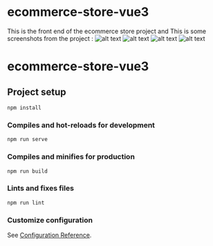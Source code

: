 # ecommerce-store-vue3
This is the front end of the ecommerce store project
and This is some screenshots from the project : 
![alt text]()
![alt text]()
![alt text]()
![alt text]()

# ecommerce-store-vue3

## Project setup
```
npm install
```

### Compiles and hot-reloads for development
```
npm run serve
```

### Compiles and minifies for production
```
npm run build
```

### Lints and fixes files
```
npm run lint
```

### Customize configuration
See [Configuration Reference](https://cli.vuejs.org/config/).
